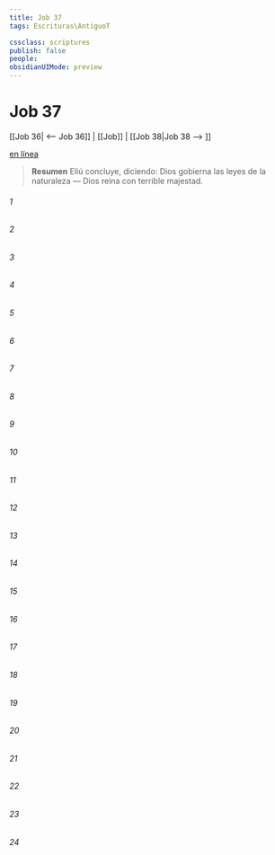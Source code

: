 ```yaml
---
title: Job 37
tags: Escrituras\AntiguoT

cssclass: scriptures
publish: false
people:
obsidianUIMode: preview
---
```


# Job 37
[[Job 36| <-- Job 36]] | [[Job]] | [[Job 38|Job 38 --> ]]

[en línea](https://churchofjesuschrist.org/study/scriptures/ot/job/37?lang=spa)

> __Resumen__
Eliú concluye, diciendo: Dios gobierna las leyes de la naturaleza — Dios reina con terrible majestad.

###### 1 


###### 2 


###### 3 


###### 4 


###### 5 


###### 6 


###### 7 


###### 8 


###### 9 


###### 10 


###### 11 


###### 12 


###### 13 


###### 14 


###### 15 


###### 16 


###### 17 


###### 18 


###### 19 


###### 20 


###### 21 


###### 22 


###### 23 


###### 24 


